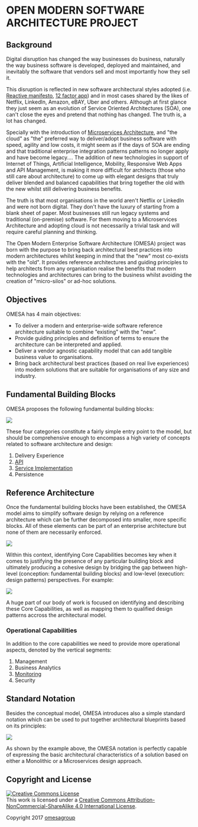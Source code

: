 # OPEN MODERN SOFTWARE ARCHITECTURE PROJECT

## Background
Digital disruption has changed the way businesses do business, naturally the way business software is developed, deployed and maintained, and inevitably the software that vendors sell and most importantly how they sell it.

This disruption is reflected in new software architectural styles adopted (i.e. [Reactive manifesto][link1], [12 factor app][link2]) and in most cases shared by the likes of Netflix, LinkedIn, Amazon, eBAY, Uber and others. Although at first glance they just seem as an evolution of Service Oriented Architectures (SOA), one can't close the eyes and pretend that nothing has changed. The truth is, a lot has changed.

Specially with the introduction of [Microservices Architecture][link3], and "the cloud" as "the" preferred way to deliver/adopt business software with speed, agility and low costs, it might seem as if the days of SOA are ending and that traditional enterprise integration patterns patterns no longer apply and have become legacy.... The addition of new technologies in support of Internet of Things, Artificial Intelligence, Mobility, Responsive Web Apps and API Management, is making it more difficult for architects (those who still care about architecture) to come up with elegant designs that truly deliver blended and balanced capabilities that bring together the old with the new whilst still delivering business benefits.

The truth is that most organisations in the world aren't Netflix or LinkedIn and were not born digital. They don't have the luxury of starting from a blank sheet of paper. Most businesses still run legacy systems and traditional (on-premise) software. For them moving to a Microservices Architecture and adopting cloud is not necessarily a trivial task and will require careful planning and thinking.

The Open Modern Enterprise Software Architecture (OMESA) project was born with the purpose to bring back architectural best practices into modern architectures whilst keeping in mind that the "new" most co-exists with the "old". It provides reference architectures and guiding principles to help architects from any organisation realise the benefits that modern technologies and architectures can bring to the business whilst avoiding the creation of "micro-silos" or ad-hoc solutions.

## Objectives
OMESA has 4 main objectives:
  - To deliver a modern and enterprise-wide software reference architecture suitable to combine ”existing" with the "new”.
  - Provide guiding principles and definition of terms to ensure the architecture can be interpreted and applied.
  - Deliver a vendor agnostic capability model that can add tangible business value to organisations.
  - Bring back architectural best practices (based on real live experiences) into modern solutions that are suitable for organisations of any size and industry.
  
## Fundamental Building Blocks

OMESA proposes the following fundamental building blocks: 

![](/images/omesa_reference_arch_1.png)

These four categories constitute a fairly simple entry point to the model, but should be comprehensive enough to encompass a high variety of concepts related to software architecture and design:

1. Delivery Experience
2. [API][link10]
3. [Service Implementation][link8]
4. Persistence

## Reference Architecture

Once the fundamental building blocks have been established, the OMESA model aims to simplify software design by relying on a reference architecture which can be further decomposed into smaller, more specific blocks. All of these elements can be part of an enterprise architecture but none of them are necessarily enforced. 

![](/images/omesa_reference_arch_6.png)

Within this context, identifying Core Capabilities becomes key when it comes to justifying the presence of any particular building block and ultimately producing a cohesive design by bridging the gap between high-level (conception: fundamental building blocks) and low-level (execution: design patterns) perspectives. For example:

![](/images/omesa_service_implementation_2.png)

A huge part of our body of work is focused on identifying and describing these Core Capabilities, as well as mapping them to qualified design patterns accross the architectural model.

### Operational Capabilities
In addition to the core capabilities we need to provide more operational aspects, denoted by the vertical segments:
1. Management
2. Business Analytics
3. [Monitoring][link11]
4. Security

## Standard Notation

Besides the conceptual model, OMESA introduces also a simple standard notation which can be used to put together architectural blueprints based on its principles:

![](/images/omesa_notation_1.png)

As shown by the example above, the OMESA notation is perfectly capable of expressing the basic architectural characteristics of a solution based on either a Monolithic or a Microservices design approach. 

## Copyright and License

<a rel="license" href="http://creativecommons.org/licenses/by-nc-sa/4.0/"><img alt="Creative Commons License" style="border-width:0" src="https://i.creativecommons.org/l/by-nc-sa/4.0/80x15.png" /></a><br />This work is licensed under a <a rel="license" href="http://creativecommons.org/licenses/by-nc-sa/4.0/">Creative Commons Attribution-NonCommercial-ShareAlike 4.0 International License</a>.

Copyright 2017 [omesagroup][link4]

[link1]: <http://www.reactivemanifesto.org>
[link2]: <https://12factor.net>
[link3]: <http://microservices.io>
[link4]: </contributors>
[link5]: </LICENSE>
[link6]: </deliveryexperience.md>
[link7]: </api.md>
[link8]: <http://omesa.io/serviceimplementation>
[link9]: </persistence.md>
[link10]: <http://omesa.io/apilayer/>
[link11]: <http://omesa.io/monitoring/Monitoring>


